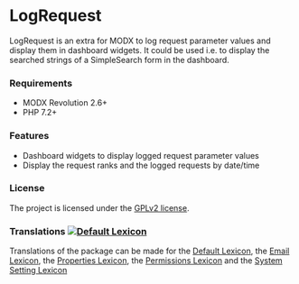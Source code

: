 # LogRequest

LogRequest is an extra for MODX to log request parameter values and display them
in dashboard widgets. It could be used i.e. to display the searched strings of a
SimpleSearch form in the dashboard.

### Requirements

* MODX Revolution 2.6+
* PHP 7.2+

### Features

* Dashboard widgets to display logged request parameter values
* Display the request ranks and the logged requests by date/time

### License

The project is licensed under the [GPLv2 license](https://github.com/Jako/TwoFactorX/LICENSE.md).

### Translations [![Default Lexicon](https://hosted.weblate.org/widget/modx-extras/twofactorx/standard/svg-badge.svg)](https://hosted.weblate.org/projects/modx-extras/twofactorx/)

Translations of the package can be made for the [Default Lexicon](https://hosted.weblate.org/projects/modx-extras/twofactorx/standard/), the [Email Lexicon](https://hosted.weblate.org/projects/modx-extras/twofactorx/email/), the [Properties Lexicon](https://hosted.weblate.org/projects/modx-extras/twofactorx/properties/), the [Permissions Lexicon](https://hosted.weblate.org/projects/modx-extras/twofactorx/permissions/) and the [System Setting Lexicon](https://hosted.weblate.org/projects/modx-extras/twofactorx/system-settings/)
